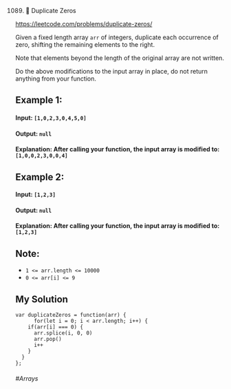 1089. 🌟 Duplicate Zeros 


https://leetcode.com/problems/duplicate-zeros/

Given a fixed length array `arr` of integers, duplicate each occurrence of zero, shifting the remaining elements to the right.

Note that elements beyond the length of the original array are not written.

Do the above modifications to the input array in place, do not return anything from your function.

## Example 1:

#### Input: `[1,0,2,3,0,4,5,0]`
#### Output: `null`
#### Explanation: After calling your function, the input array is modified to: `[1,0,0,2,3,0,0,4]`
## Example 2:

#### Input: `[1,2,3]`
#### Output: `null`
#### Explanation: After calling your function, the input array is modified to: `[1,2,3]`
 

## Note:

- `1 <= arr.length <= 10000`
- `0 <= arr[i] <= 9`

## My Solution
````
var duplicateZeros = function(arr) {
      for(let i = 0; i < arr.length; i++) {
    if(arr[i] === 0) {
      arr.splice(i, 0, 0)
      arr.pop()
      i++
    } 
  }
};
````
###### #Arrays
